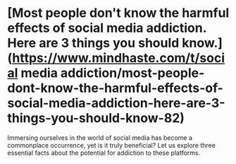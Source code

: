 
# [Most people don't know the harmful effects of social media addiction. Here are 3 things you should know.](https://www.mindhaste.com/t/social media addiction/most-people-dont-know-the-harmful-effects-of-social-media-addiction-here-are-3-things-you-should-know-82)

Immersing ourselves in the world of social media has become a commonplace occurrence, yet is it truly beneficial? Let us explore three essential facts about the potential for addiction to these platforms.
    